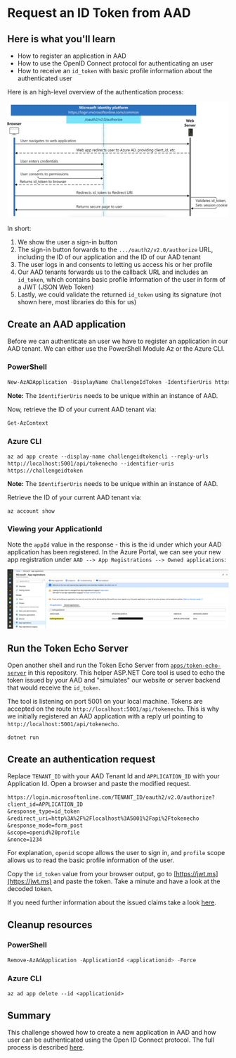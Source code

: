 # Request an ID Token from AAD

## Here is what you'll learn

- How to register an application in AAD
- How to use the OpenID Connect protocol for authenticating an user
- How to receive an `id_token` with basic profile information about the authenticated user

Here is an high-level overview of the authentication process:

![alt-text](images/oidc-id-token.png)

In short:

1. We show the user a sign-in button
1. The sign-in button forwards to the `.../oauth2/v2.0/authorize` URL, including the ID of our application and the ID of our AAD tenant
1. The user logs in and consents to letting us access his or her profile
1. Our AAD tenants forwards us to the callback URL and includes an `id_token`, which contains basic profile information of the user in form of a JWT (JSON Web Token)
1. Lastly, we could validate the returned `id_token` using its signature (not shown here, most libraries do this for us)

## Create an AAD application

Before we can authenticate an user we have to register an application in our AAD tenant. We can either use the PowerShell Module Az or the Azure CLI.

### PowerShell

```powershell
New-AzADApplication -DisplayName ChallengeIdToken -IdentifierUris https://challengeidtoken -ReplyUrls http://localhost:5001/api/tokenecho
```

**Note:** The `IdentifierUris` needs to be unique within an instance of AAD.

Now, retrieve the ID of your current AAD tenant via:

```powershell
Get-AzContext
```

### Azure CLI

```shell
az ad app create --display-name challengeidtokencli --reply-urls http://localhost:5001/api/tokenecho --identifier-uris https://challengeidtoken
```
**Note:** The `IdentifierUris` needs to be unique within an instance of AAD.

Retrieve the ID of your current AAD tenant via:

```shell
az account show 
```

### Viewing your ApplicationId

Note the `appId` value in the response - this is the id under which your AAD application has been registered. In the Azure Portal, we can see your new app registration under `AAD --> App Registrations --> Owned applications`:

![alt-text](images/aad_app_registration.png)

## Run the Token Echo Server

Open another shell and run the Token Echo Server from [`apps/token-echo-server`](apps/token-echo-server) in this repository. This helper ASP.NET Core tool is used to echo the token issued by your AAD and "simulates" our website or server backend that would receive the `id_token`.

The tool is listening on port 5001 on your local machine. Tokens are accepted on the route `http://localhost:5001/api/tokenecho`. This is why we initially registered an AAD application with a reply url pointing to `http://localhost:5001/api/tokenecho`.

```
dotnet run
```

## Create an authentication request

Replace `TENANT_ID` with your AAD Tenant Id and `APPLICATION_ID` with your Application Id. Open a browser and paste the modified request.

```
https://login.microsoftonline.com/TENANT_ID/oauth2/v2.0/authorize?
client_id=APPLICATION_ID
&response_type=id_token
&redirect_uri=http%3A%2F%2Flocalhost%3A5001%2Fapi%2Ftokenecho
&response_mode=form_post
&scope=openid%20profile
&nonce=1234
```

For explanation, `openid` scope allows the user to sign in, and `profile` scope allows us to read the basic profile information of the user.

Copy the `id_token` value from your browser output, go to [https://jwt.ms](https://jwt.ms) and paste the token. Take a minute and have a look at the decoded token.

If you need further information about the issued claims take a look [here](https://docs.microsoft.com/en-us/azure/active-directory/develop/id-tokens#header-claims).

## Cleanup resources

### PowerShell

```powershell
Remove-AzAdApplication -ApplicationId <applicationid> -Force
```

### Azure CLI

```shell
az ad app delete --id <applicationid>
```

## Summary

This challenge showed how to create a new application in AAD and how user can be authenticated using the Open ID Connect protocol. The full process is described [here](https://docs.microsoft.com/en-us/azure/active-directory/develop/v2-protocols-oidc).